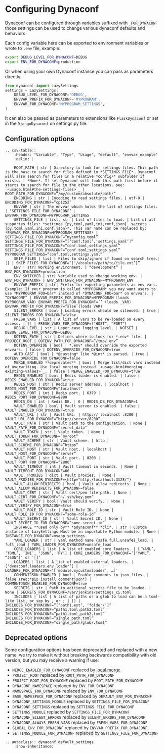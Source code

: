 # Configuring Dynaconf

Dynaconf can be configured through variables suffixed with `_FOR_DYNACONF` those settings can be used to change various dynaconf defaults and behaviors.

Each config variable here can be exported to environment variables or wrote to `.env` file, example:

```bash
export DEBUG_LEVEL_FOR_DYNACONF=DEBUG
export ENV_FOR_DYNACONF=production
```

Or when using your own Dynaconf instance you can pass as parameters directly:

```py
from dynaconf import LazySettings
settings = LazySettings(
    DEBUG_LEVEL_FOR_DYNACONF='DEBUG',
    ENVVAR_PREFIX_FOR_DYNACONF='MYPROGRAM',
    ENVVAR_FOR_DYNACONF='MYPROGRAM_SETTINGS',
)
```

It can also be passed as parameters to extensions like `FlaskDynaconf` or set in the `DjangoDynaconf` on settings.py file.

## Configuration options

```eval_rst
.. csv-table::
    :header: "Variable", "Type", "Usage", "default", "envvar example"
    :delim: |

    ROOT_PATH | str | Directory to look for settings files. This path is the base to search for files defined in *SETTINGS_FILE*. Dynaconf will also search for files in a relative *config/* subfolder if exists. | *None*. If set Dynaconf will look this path first before it starts to search for file in the other locations. see: `<usage.html#the-settings-files>`_ | ROOT_PATH_FOR_DYNACONF=”/my/custom/absolute/path/”
    ENCODING | str | Encoding to read settings files. | utf-8 | ENCODING_FOR_DYNACONF=”cp1252”
    ENVVAR | str | The envvar which holds the list of settings files. | ‘SETTINGS_FILE_FOR_DYNACONF’ | ENVVAR_FOR_DYNACONF=MYPROGRAM_SETTINGS
    SETTINGS_FILE | list, str | List of files to load. | List of all supportes files: *settings.{py,toml,yaml,ini,conf,json} .secrets.{py,toml,yaml,ini,conf,json}*. This var name can be replaced by: *ENVVAR_FOR_DYNACONF=MYPROGRAM_SETTINGS* | SETTINGS_FILE_FOR_DYNACONF=”myconfig.toml” SETTINGS_FILE_FOR_DYNACONF=”[‘conf.toml’,’settings.yaml’]” SETTINGS_FILE_FOR_DYNACONF=”conf.toml,settings.yaml” SETTINGS_FILE_FOR_DYNACONF=”conf.toml;settings.yaml” MYPROGRAM_SETTINGS=”conf.toml,settings.yaml”
    SKIP_FILES | list | Files to skip/ignore if found on search tree.| [] | SKIP_FILES_FOR_DYNACONF=”[‘/absolute/path/to/file.ext’]”
    ENV | str| Working environment. | “development” | ENV_FOR_DYNACONF=production
    ENV_SWITCHER | str| Variable used to change working env. | ENV_FOR_DYNACONF | ENV_SWITCHER_FOR_DYNACONF=MYPROGRAM_ENV
    ENVVAR_PREFIX | str| Prefix for exporting parameters as env vars. Example: If your program is called *MYPROGRAM* you may want users to use *MYPROGRAM_FOO=bar* instead of *DYNACONF_FOO=bar* on envvars. | “DYNACONF” | ENVVAR_PREFIX_FOR_DYNACONF=MYPROGRAM (loads MYPROGRAM_VAR) ENVVAR_PREFIX_FOR_DYNACONF=’’ (loads _VAR) ENVVAR_PREFIX_FOR_DYNACONF=false (loads VAR)
    SILENT_ERRORS | bool | Loading errors should be silenced. | true | SILENT_ERRORS_FOR_DYNACONF=false
    FRESH_VARS | list | A list of vars to be re-loaded on every access. | [] | FRESH_VARS_FOR_DYNACONF=[“HOST”, “PORT”]
    DEBUG_LEVEL | str | Upper case logging level. | NOTSET | DEBUG_LEVEL_FOR_DYNACONF=DEBUG
    DOTENV_PATH | str | Defines where to look for *.env* file. | PROJECT_ROOT | DOTENV_PATH_FOR_DYNACONF=”/tmp/.env”
    DOTENV_OVERRIDE | bool | *.env* should override the exported envvars. | false | DOTENV_OVERRIDE_FOR_DYNACONF=true
    AUTO_CAST | bool | *@casting* like *@int* is parsed. | true | DOTENV_OVERRIDE_FOR_DYNACONF=false
    MERGE_ENABLED **deprecated** | bool | Merge list/dict vars instead of overwriting. Use local merging instead `<usage.html#merging-existing-values>`_. | false | MERGE_ENABLED_FOR_DYNACONF=true
    REDIS_ENABLED | bool | Redis loader is enabled. | false | REDIS_ENABLED_FOR_DYNACONF=true
    REDIS_HOST | str | Redis server address. | localhost | REDIS_HOST_FOR_DYNACONF=”localhost”
    REDIS_PORT | int | Redis port. | 6379 | REDIS_PORT_FOR_DYNACONF=8899
    REDIS_DB | int | Redis DB. | 0 | REDIS_DB_FOR_DYNACONF=1
    VAULT_ENABLED | bool | Vault server is enabled. | false | VAULT_ENABLED_FOR_DYNACONF=true
    VAULT_URL | str | Vault URL. | http:// localhost :8200 | VAULT_URL_FOR_DYNACONF=”http://server/8200”
    VAULT_PATH | str | Vault path to the configuration. | None | VAULT_PATH_FOR_DYNACONF=”secret_data”
    VAULT_TOKEN | str | Vault token. | None | VAULT_TOKEN_FOR_DYNACONF=”myroot”
    VAULT_SCHEME | str | Vault scheme. | http | VAULT_SCHEME_FOR_DYNACONF=”https”
    VAULT_HOST | str | Vault host. | localhost | VAULT_HOST_FOR_DYNACONF=”server”
    VAULT_PORT | str | Vault port. | 8200 | VAULT_PORT_FOR_DYNACONF=”2800”
    VAULT_TIMEOUT | int | Vault timeout in seconds. | None | VAULT_TIMEOUT_FOR_DYNACONF=60
    VAULT_PROXIES | dict | Vault proxies. | None | VAULT_PROXIES_FOR_DYNACONF={http=”http:/localhost:3128/”}
    VAULT_ALLOW_REDIRECTS | bool | Vault allow redirects. | None | VAULT_ALLOW_REDIRECTS_FOR_DYNACONF=false
    VAULT_CERT | str | Vault cert/pem file path. | None | VAULT_CERT_FOR_DYNACONF=”~/.ssh/key.pem”
    VAULT_VERIFY | bool| Vault should verify. | None | VAULT_VERIFY_FOR_DYNACONF=true
    VAULT_ROLE_ID | str | Vault Role ID. | None | VAULT_ROLE_ID_FOR_DYNACONF=”some-role-id”
    VAULT_SECRET_ID | str | Vault Secret ID. | None | VAULT_SECRET_ID_FOR_DYNACONF=”some-secret-id”
    INSTANCE **used only by** *$dynaconf** *cli*. | str | Custom instance of LazySettings Must be an importable Python module. | None | INSTANCE_FOR_DYNACONF=myapp.settings
    YAML_LOADER | str | yaml method name {safe,full,unsafe}_load. | full_load | YAML_LOADER_FOR_DYNACONF=unsafe_load
    CORE_LOADERS | list | A list of enabled core loaders. | [‘YAML’, ‘TOML’, ‘INI’, ‘JSON’, ‘PY’] | CORE_LOADERS_FOR_DYNACONF=’[“YAML”, “JSON”]’ or ‘[]’
    LOADERS | list | A list of enabled external loaders. |	[‘dynaconf.loaders.env_loader’] | LOADERS_FOR_DYNACONF=’[‘module.mycustomloader’, …]’
    COMMENTJSON_ENABLED | bool | Enable comments in json files. | false (req:*pip install commentjson*) | COMMENTJSON_ENABLED_FOR_DYNACONF=true
    SECRETS | str | Path to aditional secrets file to be loaded. |	None | SECRETS_FOR_DYNACONF=/var/jenkins/settings_ci.toml
    INCLUDES | list | A list of paths or a glob to load can be a toml-like list, or sep by , or ; | [] | INCLUDES_FOR_DYNACONF=”[‘path1.ext’, ‘folder/’]” INCLUDES_FOR_DYNACONF=”path1.toml;path2.toml” INCLUDES_FOR_DYNACONF=”path1.toml,path2.toml” INCLUDES_FOR_DYNACONF=”single_path.toml” INCLUDES_FOR_DYNACONF=”single_path/glob/.toml”
```

## Deprecated options

Some configuration options has been deprecated and replaced with a new name, we try to make it without breaking backwards compatibility with old version, but you may receive a warning if use:

- `MERGE_ENABLED_FOR_DYNACONF` replaced by [local merge](usage.html#merging-existing-values)
- `PROJECT_ROOT` replaced by `ROOT_PATH_FOR_DYNACONF`
- `PROJECT_ROOT_FOR_DYNACONF` replaced by `ROOT_PATH_FOR_DYNACONF`
- `DYNACONF_NAMESPACE` replaced by `ENV_FOR_DYNACONF`
- `NAMESPACE_FOR_DYNACONF` replaced by `ENV_FOR_DYNACONF`
- `BASE_NAMESPACE_FOR_DYNACONF` replaced by `DEFAULT_ENV_FOR_DYNACONF`
- `DYNACONF_SETTINGS_MODULE` replaced by `SETTINGS_FILE_FOR_DYNACONF`
- `DYNACONF_SETTINGS` replaced by `SETTINGS_FILE_FOR_DYNACONF`
- `SETTINGS_MODULE` replaced by `SETTINGS_FILE_FOR_DYNACONF`
- `DYNACONF_SILENT_ERRORS` replaced by `SILENT_ERRORS_FOR_DYNACONF`
- `DYNACONF_ALWAYS_FRESH_VARS` replaced by `FRESH_VARS_FOR_DYNACONF`
- `GLOBAL_ENV_FOR_DYNACONF` replaced by `ENVVAR_PREFIX_FOR_DYNACONF`
- `SETTINGS_MODULE_FOR_DYNACONF` replaced by `SETTINGS_FILE_FOR_DYNACONF`

```eval_rst
.. autoclass:: dynaconf.default_settings
    :show-inheritance:
```

